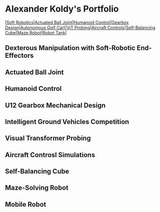 # Alexander Koldy's Portfolio

|[Soft Robotics](#dexterous-manipulation-with-soft-robotic-end-effectors)|[Actuated Ball Joint](#actuated-ball-joint)|[Humanoid Control](#humanoid-control)|[Gearbox Design](#u12-gearbox-design)|[Autonomous Golf Cart](#intelligent-ground-vehicles-competition)|[ViT Probing](#visual-transformer-probing)|[Aircraft Controls](#aircraft-simulators)|[Self-Balancing Cube](#self-balancing-cube)|[Maze Robot](#maze-solving-robot)|[Robot Tank](#mobile-robot)|

## Dexterous Manipulation with Soft-Robotic End-Effectors

## Actuated Ball Joint

## Humanoid Control

## U12 Gearbox Mechanical Design

## Intelligent Ground Vehicles Competition

## Visual Transformer Probing

## Aircraft Controsl Simulations

## Self-Balancing Cube

## Maze-Solving Robot

## Mobile Robot










